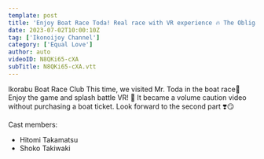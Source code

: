 ```yaml
---
template: post
title: 'Enjoy Boat Race Toda! Real race with VR experience 🔥 The Obligatory Big Scream Also Explodes! We Also Enjoyed the Boat Racing Gourmet! [Ikolab Boat Race Club]'
date: 2023-07-02T10:00:10Z
tag: ['Ikonoijoy Channel']
category: ['Equal Love']
author: auto 
videoID: N8QKi65-cXA
subTitle: N8QKi65-cXA.vtt
---
```

Ikorabu Boat Race Club This time, we visited Mr. Toda in the boat race🚤
Enjoy the game and splash battle VR! 🙌
It became a volume caution video without purchasing a boat ticket. Look forward to the second part ❣️😏

Cast members:

- Hitomi Takamatsu
- Shoko Takiwaki
